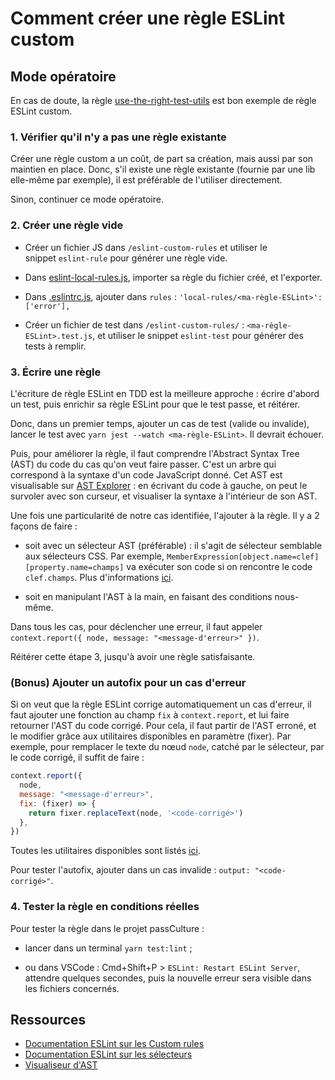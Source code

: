 # Comment créer une règle ESLint custom

## Mode opératoire

En cas de doute, la règle [use-the-right-test-utils](/eslint-custom-rules/use-the-right-test-utils.js) est bon exemple de règle ESLint custom.

### 1. Vérifier qu'il n'y a pas une règle existante

Créer une règle custom a un coût, de part sa création, mais aussi par son maintien en place. Donc, s'il existe une règle existante (fournie par une lib elle-même par exemple), il est préférable de l'utiliser directement.

Sinon, continuer ce mode opératoire.

### 2. Créer une règle vide

- Créer un fichier JS dans `/eslint-custom-rules` et utiliser le snippet `eslint-rule` pour générer une règle vide.

- Dans [eslint-local-rules.js](/eslint-local-rules.js), importer sa règle du fichier créé, et l'exporter.

- Dans [.eslintrc.js](/.eslintrc.js), ajouter dans `rules` : `'local-rules/<ma-règle-ESLint>': ['error'],`

- Créer un fichier de test dans `/eslint-custom-rules/` : `<ma-règle-ESLint>.test.js`, et utiliser le snippet `eslint-test` pour générer des tests à remplir.

### 3. Écrire une règle

L'écriture de règle ESLint en TDD est la meilleure approche : écrire d'abord un test, puis enrichir sa règle ESLint pour que le test passe, et réitérer.

Donc, dans un premier temps, ajouter un cas de test (valide ou invalide), lancer le test avec `yarn jest --watch <ma-règle-ESLint>`. Il devrait échouer.

Puis, pour améliorer la règle, il faut comprendre l'Abstract Syntax Tree (AST) du code du cas qu'on veut faire passer. C'est un arbre qui correspond à la syntaxe d'un code JavaScript donné. Cet AST est visualisable sur [AST Explorer](https://astexplorer.net/) : en écrivant du code à gauche, on peut le survoler avec son curseur, et visualiser la syntaxe à l'intérieur de son AST.

Une fois une particularité de notre cas identifiée, l'ajouter à la règle. Il y a 2 façons de faire :

- soit avec un sélecteur AST (préférable) : il s'agit de sélecteur semblable aux sélecteurs CSS.
  Par exemple, `MemberExpression[object.name=clef][property.name=champs]` va exécuter son code si on rencontre le code `clef.champs`.
  Plus d'informations [ici](https://eslint.org/docs/latest/extend/selectors#what-syntax-can-selectors-have).

- soit en manipulant l'AST à la main, en faisant des conditions nous-même.

Dans tous les cas, pour déclencher une erreur, il faut appeler `context.report({ node, message: "<message-d'erreur>" })`.

Réitérer cette étape 3, jusqu'à avoir une règle satisfaisante.

### (Bonus) Ajouter un autofix pour un cas d'erreur

Si on veut que la règle ESLint corrige automatiquement un cas d'erreur, il faut ajouter une fonction au champ `fix` à `context.report`, et lui faire retourner l'AST du code corrigé. Pour cela, il faut partir de l'AST erroné, et le modifier grâce aux utilitaires disponibles en paramètre (fixer). Par exemple, pour remplacer le texte du nœud `node`, catché par le sélecteur, par le code corrigé, il suffit de faire :

```js
context.report({
  node,
  message: "<message-d'erreur>",
  fix: (fixer) => {
    return fixer.replaceText(node, '<code-corrigé>')
  },
})
```

Toutes les utilitaires disponibles sont listés [ici](https://eslint.org/docs/latest/extend/custom-rules#applying-fixes).

Pour tester l'autofix, ajouter dans un cas invalide : `output: "<code-corrigé>"`.

### 4. Tester la règle en conditions réelles

Pour tester la règle dans le projet passCulture :

- lancer dans un terminal `yarn test:lint` ;

- ou dans VSCode : Cmd+Shift+P > `ESLint: Restart ESLint Server`, attendre quelques secondes, puis la nouvelle erreur sera visible dans les fichiers concernés.

## Ressources

- [Documentation ESLint sur les Custom rules](https://eslint.org/docs/latest/extend/custom-rules)
- [Documentation ESLint sur les sélecteurs](https://eslint.org/docs/latest/extend/selectors)
- [Visualiseur d'AST](https://astexplorer.net/)
